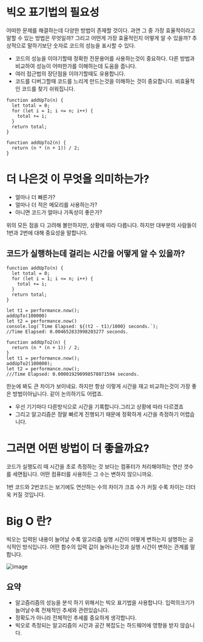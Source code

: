 # 빅오 표기법의 필요성
어떠한 문제를 해결하는데 다양한 방법이 존재할 것이다.
과연 그 중 가장 효율적이라고 말할 수 있는 방법은 무엇일까?
그리고 어떤게 가장 효율적인지 어떻게 알 수 있을까?
추상적으로 말하기보단 숫자로 코드의 성능을 표시할 수 있다.

- 코드의 성능을 이야기할때 정확한 전문용어를 사용하는것이 중요하다.
  다른 방법과 비교하여 성능이 어떠한가를 이해하는데 도움을 줍니다.
- 여러 접근법의 장단점을 이야기할때도 유용합니다.
- 코드를 디버그할때 코드를 느리게 만드는것을 이해하는 것이 중요합니다.
  비효율적인 코드를 찾기 쉬워집니다.
```
function addUpTo(n) {
  let total = 0;
  for (let i = 1; i <= n; i++) {
    total += i;
  }
  return total;
}
```
```
function addUpTo2(n) {
  return (n * (n + 1)) / 2;
}
```

# 더 나은것 이 무엇을 의미하는가?
- 얼마나 더 빠른가?
- 얼마나 더 적은 메모리를 사용하는가?
- 아니면 코드가 얼마나 가독성이 좋은가?

위의 모든 점을 다 고려해 볼만하지만, 상황에 따라 다릅니다.
하지만 대부분의 사람들이 1번과 2번에 대해 중요성을 말합니다.

## 코드가 실행하는데 걸리는 시간을 어떻게 알 수 있을까?
```
function addUpTo(n) {
  let total = 0;
  for (let i = 1; i <= n; i++) {
    total += i;
  }
  return total;
}

let t1 = performance.now();
addUpTo(100000)
let t2 = performance.now()
console.log(`Time Elapsed: ${(t2 - t1)/1000} seconds.`);
//Time Elapsed: 0.004652833998203277 seconds.
```
```
function addUpTo2(n) {
  return (n * (n + 1)) / 2;
}
let t1 = performance.now();
addUpTo2(100000);
let t2 = performance.now();
///Time Elapsed: 0.000019290998578071594 seconds.
```
한눈에 봐도 큰 차이가 보이네요.
하지만 항상 이렇게 시간을 재고 비교하는것이 가장 좋은 방법이아닙니다.
같이 논의하기도 어렵죠.
- 우선 기기마다 다른방식으로 시간을 기록합니다.그리고 상황에 따라 다르겠죠
- 그리고 알고리즘은 정말 빠르게 진행되기 때문에 정확하게 시간을 측정하기 어렵습니다.

# 그러면 어떤 방법이 더 좋을까요?
코드가 실행도리 때 시간을 초로 측정하는 것 보다는 컴퓨터가 처리해야하는 연산 갯수를 세면됩니다.
어떤 컴퓨터를 사용하든 그 수는 변하지 않으니까요.

1번 코드와 2번코드는 보기에도 연산하는 수의 차이가 크죠
수가 커질 수록 차이는 더더욱 커질 것입니다.

# Big O 란?
빅오는 입력된 내용이 늘어날 수록 알고리즘 실행 시간이 어떻게 변하는지 설명하는 공식적인 방식입니다.
어떤 함수의 입력 값이 늘어나는것과 실행 시간이 변하는 관계를 말합니다.

![image](https://user-images.githubusercontent.com/104764474/203220587-43cafaf8-9c69-4845-8d5f-3e8aec2639e6.png)

## 요약
- 알고즘리즘의 성능을 분석 하기 위해서는 빅오 표기법을 사용합니다.
 입력의크기가 늘어날수록 전체적인 추세와 관련있습니다.
- 정확도가 아니라 전체적인 추세를 중요하게 생각합니다.
- 빅오로 측정되는 알고리즘의 시간과 공간 복잡도는 하드웨어에 영향을 받지 않습니다.
